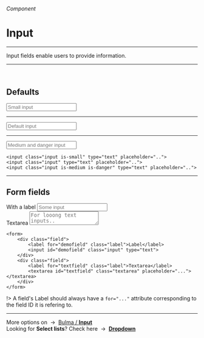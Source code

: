 <h6 class="subtitle is-6 is-uppercase has-text-grey">Component</h6><h1 class="title is-serif is-1 has-text-weight-bold">Input</h1>
<hr class="is-visible">
<p class="subtitle is-5 is-family-secondary">
    <span class="has-text-weight-semibold">Input fields</span> enable users to provide information.
</p>

<hr class="is-visible"><br>

<h2 class="title is-4 is-family-sans-serif">Defaults</h2>

<form class="box is-relaxed is-well is-marginless" spellcheck="false">
    <input class="input is-small" type="tel" placeholder="Small input">
    <hr class="is-small">
    <input class="input" type="tel" placeholder="Default input">
    <hr class="is-small">
    <input class="input is-medium is-danger" type="email" placeholder="Medium and danger input">
</form>

    <input class="input is-small" type="text" placeholder="..">
    <input class="input" type="text" placeholder="..">
    <input class="input is-medium is-danger" type="text" placeholder="..">
<hr class="is-visible is-large">

<h2 class="title is-4 is-family-sans-serif">Form fields</h2>

<form class="box is-well is-relaxed is-marginless" spellcheck="false">
    <div class="field">
        <label for="demofield" class="label">With a label</label>
        <input id="demofield" class="input" type="text" placeholder="Some input">
    </div>
    <div class="field">
        <label for="textfield" class="label">Textarea</label>
        <textarea id="textfield" class="textarea" placeholder="For looong text inputs.."></textarea>
    </div>
</form>

    <form>
        <div class="field">
            <label for="demofield" class="label">Label</label>
            <input id="demofield" class="input" type="text">
        </div>
        <div class="field">
            <label for="textfield" class="label">Textarea</label>
            <textarea id="textfield" class="textarea" placeholder="..."></textarea>
        </div>
    </form>
!> A field's Label should always have a `for="..."` attribute corresponding to the field ID it is refering to.

<hr>

<div class="box is-bordered is-link">
    More options on &nbsp;→&nbsp; <a href="https://bulma.io/documentation/form/input/" target="blank">Bulma / <strong>Input</strong></a>
    <br>
    Looking for <strong>Select lists</strong>? Check here &nbsp;→&nbsp; <a href="#/dropdown#selectlist" target="blank"><strong>Dropdown</strong></a>
</div>